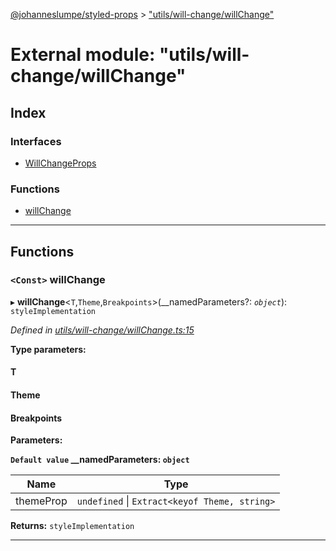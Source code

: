 [@johanneslumpe/styled-props](../README.md) > ["utils/will-change/willChange"](../modules/_utils_will_change_willchange_.md)

# External module: "utils/will-change/willChange"

## Index

### Interfaces

* [WillChangeProps](../interfaces/_utils_will_change_willchange_.willchangeprops.md)

### Functions

* [willChange](_utils_will_change_willchange_.md#willchange)

---

## Functions

<a id="willchange"></a>

### `<Const>` willChange

▸ **willChange**<`T`,`Theme`,`Breakpoints`>(__namedParameters?: *`object`*): `styleImplementation`

*Defined in [utils/will-change/willChange.ts:15](https://github.com/johanneslumpe/styled-props/blob/8e709f1/src/utils/will-change/willChange.ts#L15)*

**Type parameters:**

#### T 
#### Theme 
#### Breakpoints 
**Parameters:**

**`Default value` __namedParameters: `object`**

| Name | Type |
| ------ | ------ |
| themeProp | `undefined` \| `Extract<keyof Theme, string>` |

**Returns:** `styleImplementation`

___

